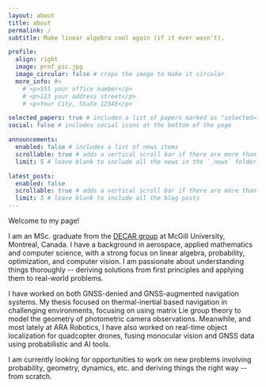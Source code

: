 ```yaml
---
layout: about
title: about
permalink: /
subtitle: Make linear algebra cool again (if it ever wasn't).

profile:
  align: right
  image: prof_pic.jpg
  image_circular: false # crops the image to make it circular
  more_info: #>
    # <p>555 your office number</p>
    # <p>123 your address street</p>
    # <p>Your City, State 12345</p>

selected_papers: true # includes a list of papers marked as "selected={true}"
social: false # includes social icons at the bottom of the page

announcements:
  enabled: false # includes a list of news items
  scrollable: true # adds a vertical scroll bar if there are more than 3 news items
  limit: 5 # leave blank to include all the news in the `_news` folder

latest_posts:
  enabled: false
  scrollable: true # adds a vertical scroll bar if there are more than 3 new posts items
  limit: 3 # leave blank to include all the blog posts
---
```

Welcome to my page!

I am an MSc. graduate from the [DECAR group](https://www.decar.ca/home) at McGill University, Montreal, Canada. I have a background in aerospace, applied mathematics and computer science, with a strong focus on linear algebra, probability, optimization, and computer vision. I am passionate about understanding things thoroughly -- deriving solutions from first principles and applying them to real-world problems.

I have worked on both GNSS-denied and GNSS-augmented navigation systems. My thesis focused on thermal-inertial based navigation in challenging environments, focusing on using matrix Lie group theory to model the geometry of photometric camera observations. Meanwhile, and most lately at ARA Robotics, I have also worked on real-time object localization for quadcopter drones, fusing monocular vision and GNSS data using probabilistic and AI tools.

I am currently looking for opportunities to work on new problems involving probability, geometry, dynamics, etc. and deriving things the right way -- from scratch.

<!-- Doing state estimation with the help of probabilstic, computer vision, and optimization tools. Strong background in linear algebra Currently back from travelling South America and Asia and looking for opportunities to work on new problems involving probability, geometry, dynamics, etc. and deriving things the right way -- from scratch. Last worked at ARA Robotics working on real-time object localization, fusing monocular vision and GNSS data for an quadcopter drone with probabilistic and AI tools.

During my graduate studies in McGill University's [DECAR group](https://www.decar.ca/home), I conducted research in the area of visual-interial robotic navigation and Simultaneous Localization and Mapping (SLAM). In particular, I looked into navigating in challenging environment with the use of thermal cameras. I wrote my thesis on characterizing the geometry of photometric camera observations using matrix Lie group manifolds to make a thermal camera-based visual inertial state and trajectory estimator.  -->



<!-- Write your biography here. Tell the world about yourself. Link to your favorite [subreddit](http://reddit.com). You can put a picture in, too. The code is already in, just name your picture `prof_pic.jpg` and put it in the `img/` folder.

Put your address / P.O. box / other info right below your picture. You can also disable any of these elements by editing `profile` property of the YAML header of your `_pages/about.md`. Edit `_bibliography/papers.bib` and Jekyll will render your [publications page](/al-folio/publications/) automatically.

Link to your social media connections, too. This theme is set up to use [Font Awesome icons](https://fontawesome.com/) and [Academicons](https://jpswalsh.github.io/academicons/), like the ones below. Add your Facebook, Twitter, LinkedIn, Google Scholar, or just disable all of them. -->

